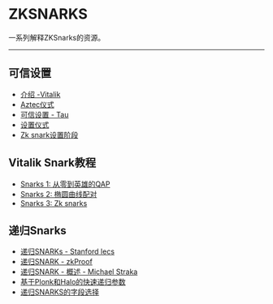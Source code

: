 # ZKSNARKS

一系列解释ZKSnarks的资源。

---

## 可信设置

- [介绍 -Vitalik](https://vitalik.ca/general/2022/03/14/trustedsetup.html)
- [Aztec仪式](https://medium.com/aztec-protocol/aztec-how-the-ceremony-works-9f021cf190d0)
- [可信设置 - Tau](https://zeroknowledge.fm/the-power-of-tau-or-how-i-learned-to-stop-worrying-and-love-the-setup/)
- [设置仪式](https://zkproof.org/2021/06/30/setup-ceremonies/)
- [Zk snark设置阶段](https://medium.com/qed-it/diving-into-the-snarks-setup-phase-b7660242a0d7)

## Vitalik Snark教程

- [Snarks 1: 从零到英雄的QAP](https://medium.com/@VitalikButerin/quadratic-arithmetic-programs-from-zero-to-hero-f6d558cea649)
- [Snarks 2: 椭圆曲线配对](https://medium.com/@VitalikButerin/exploring-elliptic-curve-pairings-c73c1864e627)
- [Snarks 3: Zk snarks](https://medium.com/@VitalikButerin/zk-snarks-under-the-hood-b33151a013f6)

## 递归Snarks

- [递归SNARKs - Stanford lecs](https://cs251.stanford.edu/lectures/lecture18.pdf)
- [递归SNARK - zkProof](https://zkproof.org/2020/06/08/recursive-snarks/)
- [递归SNARK - 概述 - Michael Straka](https://www.michaelstraka.com/posts/recursivesnarks/)
- [基于Plonk和Halo的快速递归参数](https://mirprotocol.org/blog/Fast-recursive-arguments-based-on-Plonk-and-Halo)
- [递归SNARKS的字段选择](https://medium.com/delendum/field-selection-for-recursive-snarks-726ad56c3a3c)
<!-- - [ZKsnark聚合 - Delendum](broken-link:https://delendum.xyz/2022/11/22/zk-snark-aggregation.html) -->
